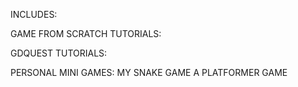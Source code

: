 INCLUDES:

GAME FROM SCRATCH TUTORIALS:

GDQUEST TUTORIALS:

PERSONAL MINI GAMES:
MY SNAKE GAME
A PLATFORMER GAME




